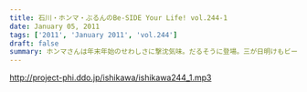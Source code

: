 ```yaml
---
title: 石川・ホンマ・ぶるんのBe-SIDE Your Life! vol.244-1
date: January 05, 2011
tags: ['2011', 'January 2011', 'vol.244']
draft: false
summary: ホンマさんは年末年始のせわしさに撃沈気味。だるそうに登場。三が日明けもビーサイ勢揃い。といいつつ、石川サンと生江はライブを見に行った帰りに食事をする・・・元日の渋谷は閑散としており「牛角」に行ったのでした。NAMAE
---
```


http://project-phi.ddo.jp/ishikawa/ishikawa244_1.mp3
